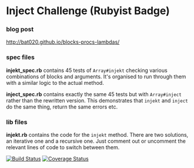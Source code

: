 Inject Challenge (Rubyist Badge)
================

### blog post

http://bat020.github.io/blocks-procs-lambdas/

### spec files

**injekt_spec.rb** contains 45 tests of `Array#injekt` checking various combinations of blocks and arguments. It's organised to run through them with a similar logic to the actual method.

**inject_spec.rb** contains exactly the same 45 tests but with `Array#inject` rather than the rewritten version. This demonstrates that `injekt` and `inject` do the same thing, return the same errors etc.

### lib files

**injekt.rb** contains the code for the `injekt` method. There are two solutions, an iterative one and a recursive one. Just comment out or uncomment the relevant lines of code to switch between them. 

[![Build Status](https://travis-ci.org/makersacademy/inject-challenge.svg?branch=master)](https://travis-ci.org/makersacademy/inject-challenge)
[![Coverage Status](https://coveralls.io/repos/makersacademy/inject-challenge/badge.png)](https://coveralls.io/r/makersacademy/inject-challenge)
